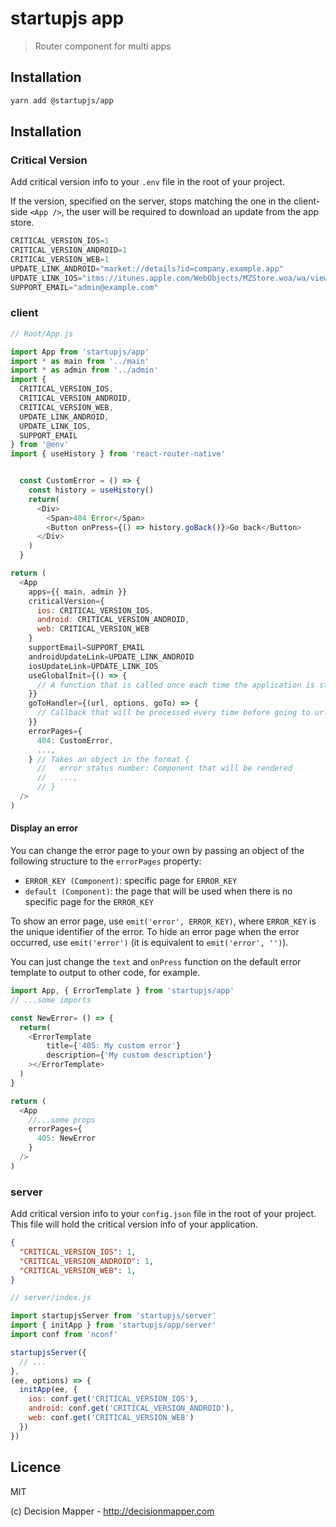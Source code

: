 # startupjs app
> Router component for multi apps

## Installation

```sh
yarn add @startupjs/app
```

## Installation

### Critical Version

Add critical version info to your `.env` file in the root of your project.

If the version, specified on the server, stops matching the one in the client-side `<App />`, the user will be required to download an update from the app store.

```js
CRITICAL_VERSION_IOS=1
CRITICAL_VERSION_ANDROID=1
CRITICAL_VERSION_WEB=1
UPDATE_LINK_ANDROID="market://details?id=company.example.app"
UPDATE_LINK_IOS="itms://itunes.apple.com/WebObjects/MZStore.woa/wa/viewSoftware?id=0000000000&mt=8"
SUPPORT_EMAIL="admin@example.com"
```

### client

```js
// Root/App.js

import App from 'startupjs/app'
import * as main from '../main'
import * as admin from '../admin'
import {
  CRITICAL_VERSION_IOS,
  CRITICAL_VERSION_ANDROID,
  CRITICAL_VERSION_WEB,
  UPDATE_LINK_ANDROID,
  UPDATE_LINK_IOS,
  SUPPORT_EMAIL
} from '@env'
import { useHistory } from 'react-router-native'


  const CustomError = () => {
    const history = useHistory()
    return(
      <Div>
        <Span>404 Error</Span>
        <Button onPress={() => history.goBack()}>Go back</Button>
      </Div>
    )
  }

return (
  <App
    apps={{ main, admin }}
    criticalVersion={
      ios: CRITICAL_VERSION_IOS,
      android: CRITICAL_VERSION_ANDROID,
      web: CRITICAL_VERSION_WEB
    }
    supportEmail=SUPPORT_EMAIL
    androidUpdateLink=UPDATE_LINK_ANDROID
    iosUpdateLink=UPDATE_LINK_IOS
    useGlobalInit={() => {
      // A function that is called once each time the application is started
    }}
    goToHandler={(url, options, goTo) => {
      // Callback that will be processed every time before going to url. You must pass the third argument `goTo`. You need to be sure to call goTo in your goTo handler with the final url.
    }}
    errorPages={
      404: CustomError,
      ...,
    } // Takes an object in the format {
      //   error status number: Component that will be rendered
      //   ...,
      // }
  />
)
```

#### Display an error
You can change the error page to your own by passing an object of the following structure to the `errorPages` property:
- `ERROR_KEY (Component)`: specific page for `ERROR_KEY`
- `default (Component)`: the page that will be used when there is no specific page for the `ERROR_KEY`

To show an error page, use `emit('error', ERROR_KEY)`, where `ERROR_KEY` is the unique identifier of the error.
To hide an error page when the error occurred, use `emit('error')` (it is equivalent to `emit('error', '')`).

You can just change the `text` and `onPress` function on the default error template to output to other code, for example.

```js
import App, { ErrorTemplate } from 'startupjs/app'
// ...some imports

const NewError= () => {
  return(
    <ErrorTemplate
        title={'405: My custom error'}
        description={'My custom description'}
    ></ErrorTemplate>
  )
}

return (
  <App
    //...some props
    errorPages={
      405: NewError
    }
  />
)
```

### server
Add critical version info to your `config.json` file in the root of your project. This file will hold the critical version info of your application.

```json
{
  "CRITICAL_VERSION_IOS": 1,
  "CRITICAL_VERSION_ANDROID": 1,
  "CRITICAL_VERSION_WEB": 1,
}

```

```js
// server/index.js

import startupjsServer from 'startupjs/server'
import { initApp } from 'startupjs/app/server'
import conf from 'nconf'

startupjsServer({
  // ...
},
(ee, options) => {
  initApp(ee, {
    ios: conf.get('CRITICAL_VERSION_IOS'),
    android: conf.get('CRITICAL_VERSION_ANDROID'),
    web: conf.get('CRITICAL_VERSION_WEB')
  })
})
```

## Licence

MIT

(c) Decision Mapper - http://decisionmapper.com
